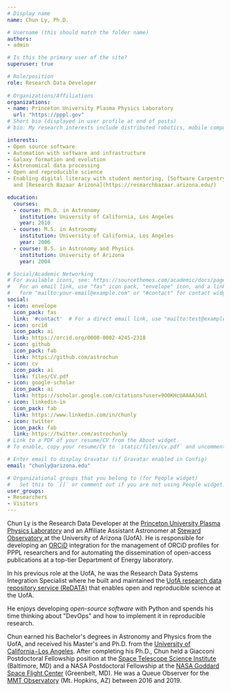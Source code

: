 ```yaml
---
# Display name
name: Chun Ly, Ph.D.

# Username (this should match the folder name)
authors:
- admin

# Is this the primary user of the site?
superuser: true

# Role/position
role: Research Data Developer
 
# Organizations/Affiliations
organizations:
- name: Princeton University Plasma Physics Laboratory
  url: "https://pppl.gov"
# Short bio (displayed in user profile at end of posts)
# bio: My research interests include distributed robotics, mobile computing and programmable matter.

interests:
- Open source software
- Automation with software and infrastructure
- Galaxy formation and evolution
- Astronomical data processing
- Open and reproducible science
- Enabling digital literacy with student mentoring, [Software Carpentry](https://carpentries.org/),
  and [Research Bazaar Arizona](https://researchbazaar.arizona.edu/)

education:
  courses:
  - course: Ph.D. in Astronomy
    institution: University of California, Los Angeles
    year: 2010
  - course: M.S. in Astronomy
    institution: University of California, Los Angeles
    year: 2006
  - course: B.S. in Astronomy and Physics
    institution: University of Arizona
    year: 2004

# Social/Academic Networking
# For available icons, see: https://sourcethemes.com/academic/docs/page-builder/#icons
#   For an email link, use "fas" icon pack, "envelope" icon, and a link in the
#   form "mailto:your-email@example.com" or "#contact" for contact widget.
social:
- icon: envelope
  icon_pack: fas
  link: '#contact'  # For a direct email link, use "mailto:test@example.org".
- icon: orcid
  icon_pack: ai
  link: https://orcid.org/0000-0002-4245-2318
- icon: github
  icon_pack: fab
  link: https://github.com/astrochun
- icon: cv
  icon_pack: ai
  link: files/CV.pdf
- icon: google-scholar
  icon_pack: ai
  link: https://scholar.google.com/citations?user=9O0KHcUAAAAJ&hl
- icon: linkedin-in
  icon_pack: fab
  link: https://www.linkedin.com/in/chunly
- icon: twitter
  icon_pack: fab
  link: https://twitter.com/astrochunly
# Link to a PDF of your resume/CV from the About widget.
# To enable, copy your resume/CV to `static/files/cv.pdf` and uncomment the lines below.

# Enter email to display Gravatar (if Gravatar enabled in Config)
email: "chunly@arizona.edu"

# Organizational groups that you belong to (for People widget)
#   Set this to `[]` or comment out if you are not using People widget.
user_groups:
- Researchers
- Visitors
---
```


Chun Ly is the Research Data Developer at
the [Princeton University Plasma Physics Laboratory](https://pppl.gov)
and an Affiliate Assistant Astronomer at
[Steward Observatory ](https://www.as.arizona.edu) at the University of
Arizona (UofA). He is responsible for developing an
[ORCiD](https://orcid.org) integration for the management of ORCiD
profiles  for PPPL researchers and for automating the dissemination of
open-access publications at a top-tier Department of Energy laboratory.

In his previous role at the UofA, he was the Research Data Systems
Integration Specialist where he built and maintained the
[UofA research data repository service (ReDATA)](https://arizona.figshare.com)
that enables open and reproducible science at the UofA.

He enjoys developing _open-source software_ with Python and spends his time
thinking about "DevOps" and how to implement it in reproducible research.

Chun earned his Bachelor's degrees in Astronomy and Physics from the UofA,
and received his Master's and Ph.D. from the
[University of California−Los Angeles](http://www.ucla.edu/).
After completing his Ph.D., Chun held a Giacconi Postdoctoral Fellowship
position at the [Space Telescope Science Institute](https://www.stsci.edu)
(Baltimore, MD) and a NASA Postdoctoral Fellowship at the
[NASA Goddard Space Flight Center](https://www.nasa.gov/goddard) (Greenbelt, MD).
He was a Queue Observer for the
[MMT Observatory](https://www.mmto.org) (Mt. Hopkins, AZ) between 2016 and 2019.


